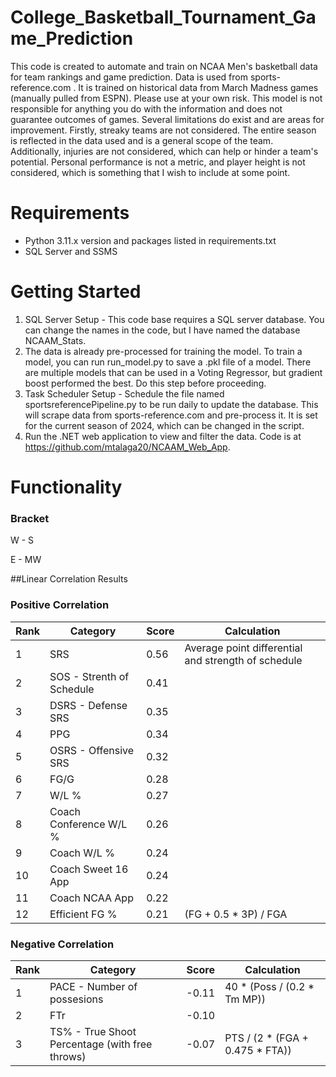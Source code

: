 # College_Basketball_Tournament_Game_Prediction
This code is created to automate and train on NCAA Men's basketball data for team rankings and game prediction. Data is used from sports-reference.com . It is trained on historical data from March Madness games (manually pulled from ESPN). Please use at your own risk. This model is not responsible for anything you do with the information and does not guarantee outcomes of games. Several limitations do exist and are areas for improvement. Firstly, streaky teams are not considered. The entire season is reflected in the data used and is a general scope of the team. Additionally, injuries are not considered, which can help or hinder a team's potential. Personal performance is not a metric, and player height is not considered, which is something that I wish to include at some point.

# Requirements
- Python 3.11.x version and packages listed in requirements.txt
- SQL Server and SSMS

# Getting Started
1. SQL Server Setup - This code base requires a SQL server database. You can change the names in the code, but I have named the database NCAAM_Stats.
2. The data is already pre-processed for training the model. To train a model, you can run run_model.py to save a .pkl file of a model. There are multiple models that can be used in a Voting Regressor, but gradient boost performed the best. Do this step before proceeding.
3. Task Scheduler Setup - Schedule the file named sportsreferencePipeline.py to be run daily to update the database. This will scrape data from sports-reference.com and pre-process it. It is set for the current season of 2024, which can be changed in the script.
4. Run the .NET web application to view and filter the data. Code is at https://github.com/mtalaga20/NCAAM_Web_App.

# Functionality



### Bracket
W      -      S

E      -      MW

##Linear Correlation Results
### Positive Correlation
|Rank |Category|Score   | Calculation  |
|---|---|---|---|
| 1  | SRS   | 0.56  |  Average point differential and strength of schedule |
| 2  | SOS - Strenth of Schedule  | 0.41  | |
| 3  | DSRS - Defense SRS  | 0.35  | |
| 4  | PPG  | 0.34  | |
| 5  | OSRS - Offensive SRS  | 0.32  | |
| 6  | FG/G  | 0.28  | |
| 7  | W/L %  | 0.27  | |
| 8  | Coach Conference W/L %  | 0.26  | |
| 9  | Coach W/L %  | 0.24  | |
| 10  | Coach Sweet 16 App  | 0.24  | |
| 11  | Coach NCAA App  | 0.22  | |
| 12  | Efficient FG %  | 0.21  |(FG + 0.5 * 3P) / FGA |

### Negative Correlation
|Rank |Category|Score   | Calculation  |
|---|---|---|---|
| 1  | PACE - Number of possesions  | -0.11  | 40 * (Poss / (0.2 * Tm MP))  |
| 2  | FTr  | -0.10  | |
| 3  | TS% - True Shoot Percentage (with free throws) | -0.07  |PTS / (2 * (FGA + 0.475 * FTA)) |
